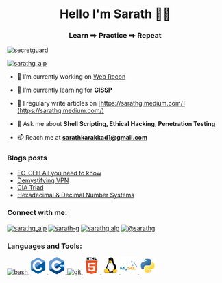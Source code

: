 <h1 align="center">Hello I'm Sarath 👨‍💻</h1>
<h3 align="center">Learn ⮕ Practice ⮕ Repeat</h3>

<p align="left"> <img src="https://komarev.com/ghpvc/?username=secretguard&label=Profile%20views&color=008ae6&style=flat-square" alt="secretguard" /> </p>

<p align="left"> <a href="https://twitter.com/sarathcybersec" target="blank"><img src="https://img.shields.io/twitter/follow/sarathg_alp?logo=twitter&style=for-the-badge" alt="sarathg_alp" /></a> </p>

- 🔭 I’m currently working on [Web Recon](https://github.com/secretguard/web-recon)

- 🌱 I’m currently learning for **CISSP**

- 📝 I regulary write articles on [https://sarathg.medium.com/](https://sarathg.medium.com/)

- 💬 Ask me about **Shell Scripting, Ethical Hacking, Penetration Testing**

- 📫 Reach me at **sarathkarakkad1@gmail.com**

### Blogs posts
<!-- BLOG-POST-LIST:START -->
- [EC-CEH All you need to know](https://sarathg.medium.com/ec-ceh-all-you-need-to-know-58347e173661?source=rss-2279df1f5e2------2)
- [Demystifying VPN](https://sarathg.medium.com/demystifying-vpn-1c9c9ff1a52e?source=rss-2279df1f5e2------2)
- [CIA Triad](https://sarathg.medium.com/cia-triad-a66df883226?source=rss-2279df1f5e2------2)
- [Hexadecimal &amp; Decimal Number Systems](https://sarathg.medium.com/hexadecimal-decimal-number-systems-53b16f001a2e?source=rss-2279df1f5e2------2)
<!-- BLOG-POST-LIST:END -->

<h3 align="left">Connect with me:</h3>
<p align="left">
<a href="https://twitter.com/sarathcybersec" target="blank"><img align="center" src="https://cdn.jsdelivr.net/npm/simple-icons@3.0.1/icons/twitter.svg" alt="sarathg_alp" height="30" width="40" /></a>
<a href="https://linkedin.com/in/sarathcybersec" target="blank"><img align="center" src="https://cdn.jsdelivr.net/npm/simple-icons@3.0.1/icons/linkedin.svg" alt="sarath-g" height="30" width="40" /></a>
<a href="https://fb.com/sarathg.alp" target="blank"><img align="center" src="https://cdn.jsdelivr.net/npm/simple-icons@3.0.1/icons/facebook.svg" alt="sarathg.alp" height="30" width="40" /></a>
<a href="https://medium.com/@sarathg" target="blank"><img align="center" src="https://cdn.jsdelivr.net/npm/simple-icons@3.0.1/icons/medium.svg" alt="@sarathg" height="30" width="40" /></a>
</p>

<h3 align="left">Languages and Tools:</h3>
<p align="left"> <a href="https://www.gnu.org/software/bash/" target="_blank"> <img src="https://www.vectorlogo.zone/logos/gnu_bash/gnu_bash-icon.svg" alt="bash" width="40" height="40"/> </a> <a href="https://www.cprogramming.com/" target="_blank"> <img src="https://raw.githubusercontent.com/devicons/devicon/master/icons/c/c-original.svg" alt="c" width="40" height="40"/> </a> <a href="https://www.w3schools.com/cpp/" target="_blank"> <img src="https://raw.githubusercontent.com/devicons/devicon/master/icons/cplusplus/cplusplus-original.svg" alt="cplusplus" width="40" height="40"/> </a> <a href="https://git-scm.com/" target="_blank"> <img src="https://www.vectorlogo.zone/logos/git-scm/git-scm-icon.svg" alt="git" width="40" height="40"/> </a> <a href="https://www.w3.org/html/" target="_blank"> <img src="https://raw.githubusercontent.com/devicons/devicon/master/icons/html5/html5-original-wordmark.svg" alt="html5" width="40" height="40"/> </a> <a href="https://www.linux.org/" target="_blank"> <img src="https://raw.githubusercontent.com/devicons/devicon/master/icons/linux/linux-original.svg" alt="linux" width="40" height="40"/> </a> <a href="https://www.mysql.com/" target="_blank"> <img src="https://raw.githubusercontent.com/devicons/devicon/master/icons/mysql/mysql-original-wordmark.svg" alt="mysql" width="40" height="40"/> </a> <a href="https://www.python.org" target="_blank"> <img src="https://raw.githubusercontent.com/devicons/devicon/master/icons/python/python-original.svg" alt="python" width="40" height="40"/> </a> </p>
